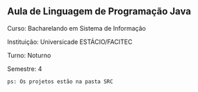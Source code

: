 ## Aula de Linguagem de Programação Java

 Curso: Bacharelando em Sistema de Informação

 Instituição: Universicade ESTÁCIO/FACITEC

Turno: Noturno

Semestre: 4


	ps: Os projetos estão na pasta SRC
